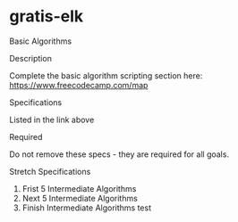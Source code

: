 # gratis-elk
Basic Algorithms

Description

Complete the basic algorithm scripting section here:
https://www.freecodecamp.com/map

Specifications

Listed in the link above

Required

Do not remove these specs - they are required for all goals.

 Stretch Specifications
 1. Frist 5 Intermediate Algorithms
 2. Next 5 Intermediate Algorithms
 3. Finish Intermediate Algorithms
test
